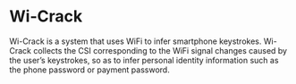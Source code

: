 # Wi-Crack
Wi-Crack is a system that uses WiFi to infer smartphone keystrokes. Wi-Crack collects the CSI corresponding to the WiFi signal changes caused by the user’s keystrokes, so as to infer personal identity information such as the phone password or payment password.
